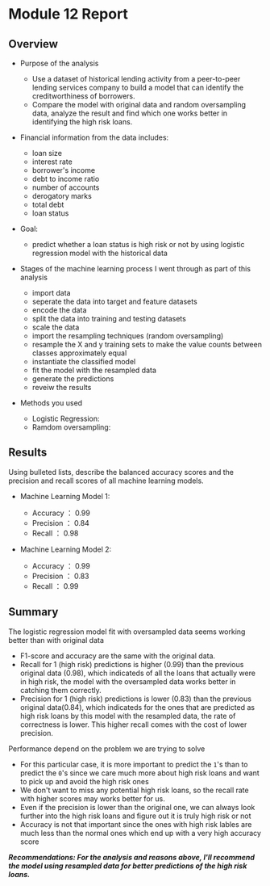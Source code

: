 # Module 12 Report 

## Overview 

* Purpose of the analysis

    - Use a dataset of historical lending activity from a peer-to-peer lending services company to build a model that can identify the creditworthiness of borrowers.
    - Compare the model with original data and random oversampling data, analyze the result and find which one works better in identifying the high risk loans.

* Financial information from the data includes:
     - loan size
     - interest rate
     - borrower's income
     - debt to income ratio
     - number of accounts
     - derogatory marks
     - total debt
     - loan status
* Goal:
     - predict whether a loan status is high risk or not by using logistic regression model with the historical data


* Stages of the machine learning process I went through as part of this analysis
    - import data
    - seperate the data into target and feature datasets
    - encode the data
    - split the data into training and testing datasets
    - scale the data
    - import the resampling techniques (random oversampling)
    - resample the X and y training sets to make the value counts between classes approximately equal
    - instantiate the classified model
    - fit the model with the resampled data
    - generate the predictions
    - reveiw the results


* Methods you used  
    - Logistic Regression: 
    - Ramdom oversampling:

## Results

Using bulleted lists, describe the balanced accuracy scores and the precision and recall scores of all machine learning models.

* Machine Learning Model 1:
  * Accuracy      ： 0.99
  * Precision     ： 0.84
  * Recall        ： 0.98

* Machine Learning Model 2:
  * Accuracy      ： 0.99
  * Precision     ： 0.83
  * Recall        ： 0.99

## Summary

The logistic regression model fit with oversampled data seems working better than with original data
- F1-score and accuracy are the same with the original data.
- Recall for 1 (high risk) predictions is higher (0.99) than the previous original data (0.98), which indicateds of all the loans that actually were in high risk, the model with the oversampled data works better in catching them correctly.
- Precision for 1 (high risk) predictions is lower (0.83) than the previous original data(0.84), which indicateds for the ones that are predicted as high risk loans by this model with the resampled data, the rate of correctness is lower. 
This higher recall comes with the cost of lower precision.

Performance depend on the problem we are trying to solve
- For this particular case, it is more important to predict the `1`'s than to predict the `0`'s since we care much more about high risk loans and want to pick up and avoid the high risk ones
- We don't want to miss any potential high risk loans, so the recall rate with higher scores may works better for us.
- Even if the precision is lower than the original one, we can always look further into the high risk loans and figure out it is truly high risk or not
- Accuracy is not that important since the ones with high risk lables are much less than the normal ones which end up with a very high accuracy score

__*Recommendations: For the analysis and reasons above, I'll recommend the model using resampled data for better predictions of the high risk loans.*__
    


